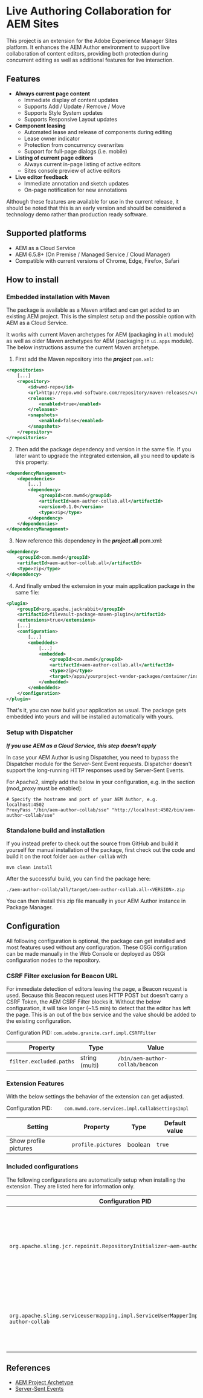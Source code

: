 # Live Authoring Collaboration for AEM Sites

This project is an extension for the Adobe Experience Manager Sites platform. It enhances the AEM Author environment to support live collaboration of content editors, providing both protection during concurrent editing as well as additional features for live interaction. 

## Features

- **Always current page content**
  - Immediate display of content updates
  - Supports Add / Update / Remove / Move 
  - Supports Style System updates
  - Supports Responsive Layout updates
- **Component leasing**
  - Automated lease and release of components during editing
  - Lease owner indicator
  - Protection from concurrency overwrites
  - Support for full-page dialogs (i.e. mobile)
- **Listing of current page editors**
  - Always current in-page listing of active editors
  - Sites console preview of active editors
- **Live editor feedback**
  - Immediate annotation and sketch updates 
  - On-page notification for new annotations

Although these features are available for use in the current release, it should be noted that this is an early version and should be considered a technology demo rather than production ready software.

## Supported platforms

* AEM as a Cloud Service
* AEM 6.5.8+ (On Premise / Managed Service / Cloud Manager)
* Compatible with current versions of Chrome, Edge, Firefox, Safari

## How to install

### Embedded installation with Maven

The package is available as a Maven artifact and can get added to an existing AEM project. This is the simplest setup and the possible option with AEM as a Cloud Service.

It works with current Maven archetypes for AEM (packaging in `all` module) as well as older Maven archetypes for AEM (packaging in `ui.apps` module). The below instructions assume the current Maven archetype.

1. First add the Maven repository into the ***project*** `pom.xml`:

```xml
<repositories>
    [...]
    <repository>
        <id>wmd-repo</id>
        <url>http://repo.wmd-software.com/repository/maven-releases/</url>
        <releases>
            <enabled>true</enabled>
        </releases>
        <snapshots>
            <enabled>false</enabled>
        </snapshots>
    </repository>
</repositories>	
```

2. Then add the package dependency and version in the same file. If you later want to upgrade the integrated extension, all you need to update is this <version> property:

```xml
<dependencyManagement>
    <dependencies>
        [...]
        <dependency>
            <groupId>com.mwmd</groupId>
            <artifactId>aem-author-collab.all</artifactId>
            <version>0.1.0</version>
            <type>zip</type>
        </dependency>
    </dependencies>
</dependencyManagement>
```

3. Now reference this dependency in the ***project*.all** pom.xml:

```xml
<dependency>
    <groupId>com.mwmd</groupId>
    <artifactId>aem-author-collab.all</artifactId>
    <type>zip</type>
</dependency>
```

4. And finally embed the extension in your main application package in the same file:

```xml
<plugin>
    <groupId>org.apache.jackrabbit</groupId>
    <artifactId>filevault-package-maven-plugin</artifactId>
    <extensions>true</extensions>
    [...]
    <configuration>
        [...]
        <embeddeds>
            [...]
            <embedded>
                <groupId>com.mwmd</groupId>
                <artifactId>aem-author-collab.all</artifactId>
                <type>zip</type>
                <target>/apps/yourproject-vendor-packages/container/install.author</target>
            </embedded>
        </embeddeds>
    </configuration>
</plugin>
```

That's it, you can now build your application as usual. The package gets embedded into yours and will be installed automatically with yours.

### Setup with Dispatcher

***If you use AEM as a Cloud Service, this step doesn't apply***

In case your AEM Author is using Dispatcher, you need to bypass the Dispatcher module for the Server-Sent Event requests. Dispatcher doesn't support the long-running HTTP responses used by Server-Sent Events.

For Apache2, simply add the below in your configuration, e.g. in the <VirtualHost> section (mod_proxy must be enabled):

```
# Specify the hostname and port of your AEM Author, e.g. localhost:4502
ProxyPass "/bin/aem-author-collab/sse" "http://localhost:4502/bin/aem-author-collab/sse"
```

### Standalone build and installation

If you instead prefer to check out the source from GitHub and build it yourself for manual installation of the package, first check out the code and build it on the root folder `aem-author-collab` with

```shell
mvn clean install
```

After the successful build, you can find the package here:

    ./aem-author-collab/all/target/aem-author-collab.all-<VERSION>.zip

You can then install this zip file manually in your AEM Author instance in Package Manager.

## Configuration

All following configuration is optional, the package can get installed and most features used without any configuration. These OSGi configuration can be made manually in the Web Console or deployed as OSGi configuration nodes to the repository.

### CSRF Filter exclusion for Beacon URL

For immediate detection of editors leaving the page, a Beacon request is used. Because this Beacon request uses HTTP POST but doesn't carry a CSRF Token, the AEM CSRF Filter blocks it. Without the below configuration, it will take longer (~1.5 min) to detect that the editor has left the page. This is an out of the box service and the value should be added to the existing configuration.

Configuration PID: `com.adobe.granite.csrf.impl.CSRFFilter` 

| Property | Type           | Value |
| --- | --- | --- |
| `filter.excluded.paths` | string (multi) | `/bin/aem-author-collab/beacon` |

### Extension Features

With the below settings the behavior of the extension can get adjusted.

Configuration PID: `	com.mwmd.core.services.impl.CollabSettingsImpl` 

| Setting               | Property           | Type    | Default value |
| --------------------- | ------------------ | ------- | ------------- |
| Show profile pictures | `profile.pictures` | boolean | `true`        |

### Included configurations

The following configurations are automatically setup when installing the extension. They are listed here for information only.

| Configuration PID                                            | Purpose                                                      |
| ------------------------------------------------------------ | ------------------------------------------------------------ |
| `org.apache.sling.jcr.repoinit.RepositoryInitializer~aem-author-collab` | Creates a service user `aem-author-collab-service` with read permissions for`/content` and `/home/users` |
| `org.apache.sling.serviceusermapping.impl.ServiceUserMapperImpl.amended~aem-author-collab` | Makes the service user `aem-author-collab-service` available to the extension |

## References

- [AEM Project Archetype](https://github.com/adobe/aem-project-archetype)
- [Server-Sent Events](https://developer.mozilla.org/en-US/docs/Web/API/Server-sent_events/Using_server-sent_events)

